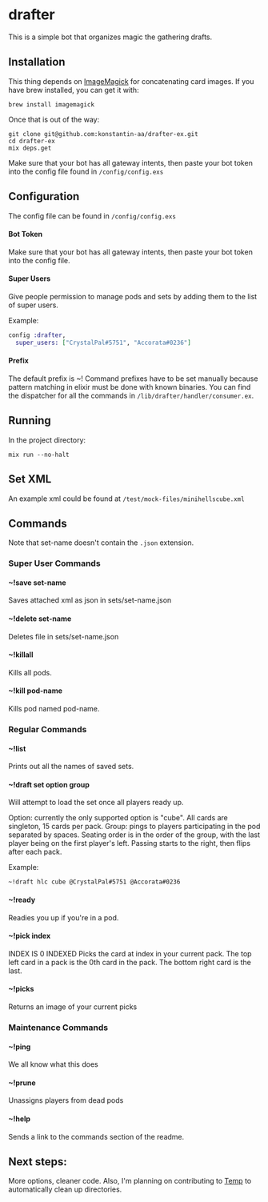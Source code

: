 # drafter
This is a simple bot that organizes magic the gathering drafts.

## Installation
This thing depends on [ImageMagick](https://imagemagick.org/script/download.php) for concatenating card images.
If you have brew installed, you can get it with:
```shell
brew install imagemagick
```
Once that is out of the way:
```shell
git clone git@github.com:konstantin-aa/drafter-ex.git
cd drafter-ex
mix deps.get
```
Make sure that your bot has all gateway intents, then paste your bot token into the config file found in ```/config/config.exs```

## Configuration
The config file can be found in ```/config/config.exs```
#### Bot Token
Make sure that your bot has all gateway intents, then paste your bot token into the config file.
#### Super Users
Give people permission to manage pods and sets by adding them to the list of super users.

Example:
```elixir
config :drafter,
  super_users: ["CrystalPal#5751", "Accorata#0236"]
 ```
#### Prefix
The default prefix is ~!
Command prefixes have to be set manually because pattern matching in elixir must be done with known binaries.
You can find the dispatcher for all the commands in ```/lib/drafter/handler/consumer.ex```.
  
## Running
In the project directory:
```shell
mix run --no-halt
```
## Set XML
An example xml could be found at ```/test/mock-files/minihellscube.xml```
## Commands
Note that set-name doesn't contain the ```.json``` extension.
### Super User Commands

#### ~!save set-name
Saves attached xml as json in sets/set-name.json

#### ~!delete set-name
Deletes file in sets/set-name.json

#### ~!killall
Kills all pods.

#### ~!kill pod-name
Kills pod named pod-name.

### Regular Commands
#### ~!list
Prints out all the names of saved sets.

#### ~!draft set option group
Will attempt to load the set once all players ready up.

Option: currently the only supported option is "cube". All cards are singleton, 15 cards per pack.
Group: pings to players participating in the pod separated by spaces.
Seating order is in the order of the group, with the last player being on the first player's left.
Passing starts to the right, then flips after each pack.

Example:
```
~!draft hlc cube @CrystalPal#5751 @Accorata#0236
```
#### ~!ready
Readies you up if you're in a pod.
#### ~!pick index
INDEX IS 0 INDEXED
Picks the card at index in your current pack.
The top left card in a pack is the 0th card in the pack. The bottom right card is the last.

#### ~!picks
Returns an image of your current picks
### Maintenance Commands
#### ~!ping
We all know what this does
#### ~!prune
Unassigns players from dead pods
#### ~!help
Sends a link to the commands section of the readme.
## Next steps:
More options, cleaner code. Also, I'm planning on contributing to [Temp](https://github.com/danhper/elixir-temp) to automatically clean up directories.
